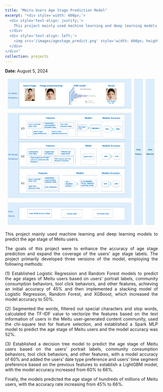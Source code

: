 ```yaml
---
title: "Meitu Users Age Stage Prediction Model"
excerpt: "<div style='width: 600px;'>
  <div style='text-align: justify;'> 
    This project mainly used machine learning and deep learning models to predict the age stage of Meitu users. 
  </div>
  <div style='text-align: left;'>
    <img src='/images/agestage_predict.png' style='width: 600px; height: auto; display: block;' alt='meitu membership user'>
  </div>
</div>"
collection: projects
---
```


<p class="page__date">
  <strong>
    <i class="fa fa-fw fa-calendar" aria-hidden="true"></i> 
    Date:
  </strong> 
  <time datetime="2024-08-05">
    August 5, 2024
  </time>
</p>

<img src='/images/agestage_predict.png' style='width: 800px; height: auto;'>

<p style="text-align: justify;">This project mainly used machine learning and deep learning models to predict the age stage of Meitu users.</p>


<p style="text-align: justify;">The goals of this project were to enhance the accuracy of age stage prediction and expand the coverage of the users' age stage labels. The project primarily developed three versions of the model, employing the following methods:</p>


<p style="text-align: justify;">(1) Established Logistic Regression and Random Forest models to predict the age stages of Meitu users based on users’ portrait labels, community consumption behaviors, tool click behaviors, and other features, achieving an initial accuracy of 45% and then implemented a stacking model of Logistic Regression, Random Forest, and XGBoost, which increased the model accuracy to 50%.</p>


<p style="text-align: justify;">(2) Segmented the words, filtered out special characters and stop words, calculated the TF-IDF value to vectorize the features based on the text information of users in the Meitu user-generated content community, used the chi-square test for feature selection, and established a Spark MLP model to predict the age stage of Meitu users and the model accuracy was 52%.</p>


<p style="text-align: justify;">(3) Established a decision tree model to predict the age stage of Meitu users based on the users’ portrait labels, community consumption behaviors, tool click behaviors, and other features, with a model accuracy of 60% and added the users’ date type preference and users’ time segment preference based on the previous features to establish a LightGBM model, with the model accuracy increased from 60% to 66%.</p>


<p style="text-align: justify;">Finally, the models predicted the age stage of hundreds of millions of Meitu users, with the accuracy rate increasing from 45% to 66%.</p>

